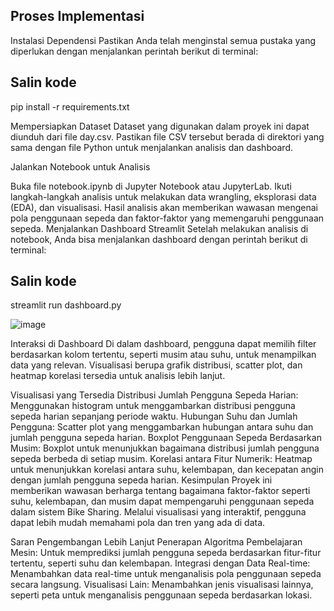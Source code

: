 ## Proses Implementasi
Instalasi Dependensi Pastikan Anda telah menginstal semua pustaka yang diperlukan dengan menjalankan perintah berikut di terminal:


## Salin kode

pip install -r requirements.txt

Mempersiapkan Dataset Dataset yang digunakan dalam proyek ini dapat diunduh dari file day.csv. Pastikan file CSV tersebut berada di direktori yang sama dengan file Python untuk menjalankan analisis dan dashboard.

Jalankan Notebook untuk Analisis

Buka file notebook.ipynb di Jupyter Notebook atau JupyterLab.
Ikuti langkah-langkah analisis untuk melakukan data wrangling, eksplorasi data (EDA), dan visualisasi.
Hasil analisis akan memberikan wawasan mengenai pola penggunaan sepeda dan faktor-faktor yang memengaruhi penggunaan sepeda.
Menjalankan Dashboard Streamlit Setelah melakukan analisis di notebook, Anda bisa menjalankan dashboard dengan perintah berikut di terminal:


## Salin kode
streamlit run dashboard.py

![image](https://github.com/user-attachments/assets/266f033b-e717-434e-9645-20dac1763ae0)





Interaksi di Dashboard Di dalam dashboard, pengguna dapat memilih filter berdasarkan kolom tertentu, seperti musim atau suhu, untuk menampilkan data yang relevan. Visualisasi berupa grafik distribusi, scatter plot, dan heatmap korelasi tersedia untuk analisis lebih lanjut.

Visualisasi yang Tersedia
Distribusi Jumlah Pengguna Sepeda Harian: Menggunakan histogram untuk menggambarkan distribusi pengguna sepeda harian sepanjang periode waktu.
Hubungan Suhu dan Jumlah Pengguna: Scatter plot yang menggambarkan hubungan antara suhu dan jumlah pengguna sepeda harian.
Boxplot Penggunaan Sepeda Berdasarkan Musim: Boxplot untuk menunjukkan bagaimana distribusi jumlah pengguna sepeda berbeda di setiap musim.
Korelasi antara Fitur Numerik: Heatmap untuk menunjukkan korelasi antara suhu, kelembapan, dan kecepatan angin dengan jumlah pengguna sepeda harian.
Kesimpulan
Proyek ini memberikan wawasan berharga tentang bagaimana faktor-faktor seperti suhu, kelembapan, dan musim dapat mempengaruhi penggunaan sepeda dalam sistem Bike Sharing. Melalui visualisasi yang interaktif, pengguna dapat lebih mudah memahami pola dan tren yang ada di data.

Saran Pengembangan Lebih Lanjut
Penerapan Algoritma Pembelajaran Mesin: Untuk memprediksi jumlah pengguna sepeda berdasarkan fitur-fitur tertentu, seperti suhu dan kelembapan.
Integrasi dengan Data Real-time: Menambahkan data real-time untuk menganalisis pola penggunaan sepeda secara langsung.
Visualisasi Lain: Menambahkan jenis visualisasi lainnya, seperti peta untuk menganalisis penggunaan sepeda berdasarkan lokasi.
